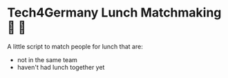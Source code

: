 # Tech4Germany Lunch Matchmaking :pizza: :handshake:

A little script to match people for lunch that are:
- not in the same team
- haven't had lunch together yet
